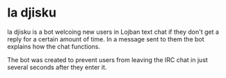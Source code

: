 # la djisku

la djisku is a bot welcoing new users in Lojban text chat if they don't get a reply for a certain amount of time. In a message sent to them the bot explains how the chat functions.

The bot was created to prevent users from leaving the IRC chat in just several seconds after they enter it.
